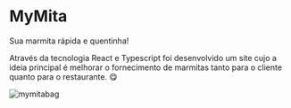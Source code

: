 # MyMita

Sua marmita rápida e quentinha!

Através da tecnologia React e Typescript foi desenvolvido um site cujo a ideia principal é melhorar o fornecimento de marmitas tanto para o cliente quanto para o restaurante. 😋

![mymitabag](https://user-images.githubusercontent.com/60244854/171427525-204a0e85-7366-4aea-a970-677e44e5f522.jpg)
